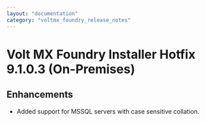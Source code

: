 ```yaml
---
layout: "documentation"
category: "voltmx_foundry_release_notes"
---
```

                           

Volt MX  Foundry Installer Hotfix 9.1.0.3 (On-Premises)
=====================================================

Enhancements
------------

*   Added support for MSSQL servers with case sensitive collation.
